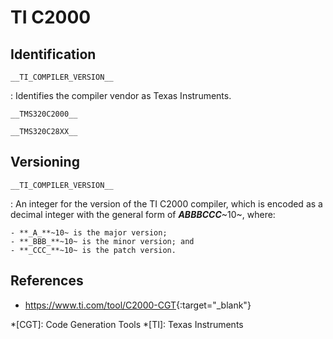 # TI C2000

## Identification

`__TI_COMPILER_VERSION__`

:   Identifies the compiler vendor as Texas Instruments.

`__TMS320C2000__`

`__TMS320C28XX__`

## Versioning

`__TI_COMPILER_VERSION__`

:   An integer for the version of the TI C2000 compiler, which is encoded as a decimal integer with the general form of **_ABBBCCC_**~10~, where:

    - **_A_**~10~ is the major version;
    - **_BBB_**~10~ is the minor version; and
    - **_CCC_**~10~ is the patch version.

## References

- <https://www.ti.com/tool/C2000-CGT>{:target="_blank"}

*[CGT]: Code Generation Tools
*[TI]: Texas Instruments
